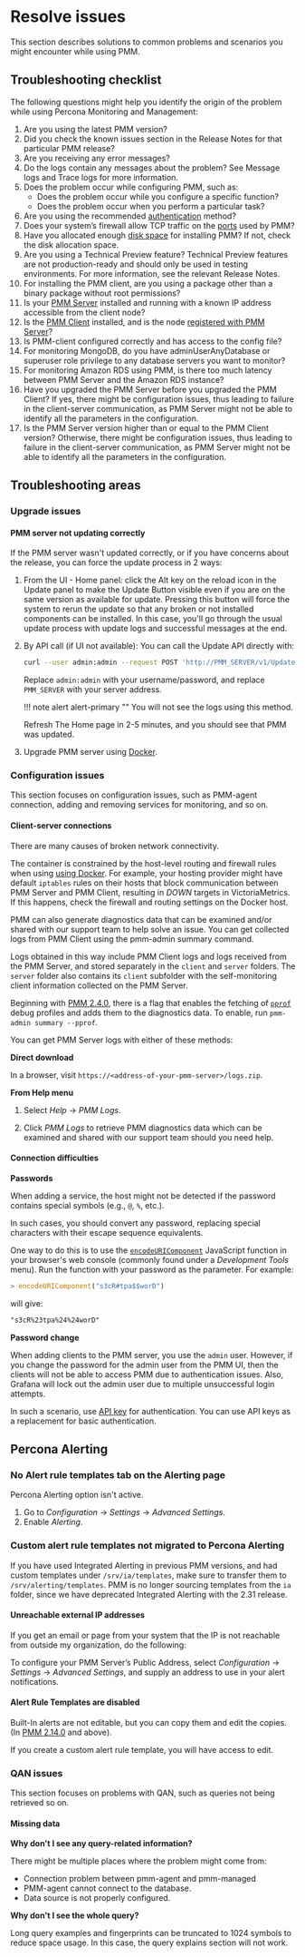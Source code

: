 # Resolve issues

This section describes solutions to common problems and scenarios you might encounter while using PMM.

## Troubleshooting checklist

The following questions might help you identify the origin of the problem while using Percona Monitoring and Management:

1. Are you using the latest PMM version?
2. Did you check the known issues section in the Release Notes for that particular PMM release?
3. Are you receiving any error messages?
4. Do the logs contain any messages about the problem? See Message logs and Trace logs for more information.
5. Does the problem occur while configuring PMM, such as:
     - Does the problem occur while you configure a specific function?
     - Does the problem occur when you perform a particular task?
6. Are you using the recommended [authentication](../details/api.md#authenticate) method?
7. Does your system’s firewall allow TCP traffic on the [ports](../setting-up/server/network.md#ports) used by PMM?
8. Have you allocated enough [disk space](https://www.percona.com/blog/2017/05/04/how-much-disk-space-should-i-allocate-for-percona-monitoring-and-management/) for installing PMM? If not, check the disk allocation space.
9. Are you using a Technical Preview feature? Technical Preview features are not production-ready and should only be used in testing environments. For more information, see the relevant Release Notes.
10. For installing the PMM client, are you using a package other than a binary package without root permissions?
11. Is your [PMM Server](../setting-up/server/index.md) installed and running with a known IP address accessible from the client node?
12. Is the [PMM Client](../setting-up/client/index.md) installed, and is the node [registered with PMM Server](../setting-up/client/index.md#register)?
13. Is PMM-client configured correctly and has access to the config file?
14. For monitoring MongoDB, do you have adminUserAnyDatabase or superuser role privilege to any database servers you want to monitor?
15. For monitoring Amazon RDS using PMM, is there too much latency between PMM Server and the Amazon RDS instance?
16. Have you upgraded the PMM Server before you upgraded the PMM Client? If yes, there might be configuration issues, thus leading to failure in the client-server communication, as PMM Server might not be able to identify all the parameters in the configuration.
17. Is the PMM Server version higher than or equal to the PMM Client version? Otherwise, there might be configuration issues, thus leading to failure in the client-server communication, as PMM Server might not be able to identify all the parameters in the configuration.

## Troubleshooting areas

### Upgrade issues

#### PMM server not updating correctly


If the PMM server wasn't updated correctly, or if you have concerns about the release, you can force the update process in 2 ways:

1. From the UI - Home panel: click the Alt key on the reload icon in the Update panel to make the Update Button visible even if you are on the same version as available for update. Pressing this button will force the system to rerun the update so that any broken or not installed components can be installed. In this case, you'll go through the usual update process with update logs and successful messages at the end.

2. By API call (if UI not available): You can call the Update API directly with:

    ```sh
    curl --user admin:admin --request POST 'http://PMM_SERVER/v1/Updates/Start'
    ```

    Replace `admin:admin` with your username/password, and replace `PMM_SERVER` with your server address.

    !!! note alert alert-primary ""
        You will not see the logs using this method.

    Refresh The Home page in 2-5 minutes, and you should see that PMM was updated.

3. Upgrade PMM server using [Docker](../setting-up/server/docker.md#upgrade).

### Configuration issues

This section focuses on configuration issues, such as PMM-agent connection, adding and removing services for monitoring, and so on.

#### Client-server connections

There are many causes of broken network connectivity.

The container is constrained by the host-level routing and firewall rules when using [using Docker](../setting-up/server/docker.md). For example, your hosting provider might have default `iptables` rules on their hosts that block communication between PMM Server and PMM Client, resulting in *DOWN* targets in VictoriaMetrics. If this happens, check the firewall and routing settings on the Docker host.

PMM can also generate diagnostics data that can be examined and/or shared with our support team to help solve an issue. You can get collected logs from PMM Client using the pmm-admin summary command.

Logs obtained in this way include PMM Client logs and logs received from the PMM Server, and stored separately in the `client` and `server` folders. The `server` folder also contains its `client` subfolder with the self-monitoring client information collected on the PMM Server.

Beginning with [PMM 2.4.0](../release-notes/2.4.0.md), there is a flag that enables the fetching of [`pprof`](https://github.com/google/pprof) debug profiles and adds them to the diagnostics data. To enable, run `pmm-admin summary --pprof`.

You can get PMM Server logs with either of these methods:

**Direct download**

In a browser, visit `https://<address-of-your-pmm-server>/logs.zip`.

**From Help menu**

1. Select <i class="uil uil-question-circle"></i> *Help* → <i class="uil uil-download-alt"></i> *PMM Logs*.

2. Click *PMM Logs* to retrieve PMM diagnostics data which can be examined and shared with our support team should you need help.

#### Connection difficulties

**Passwords**

When adding a service, the host might not be detected if the password contains special symbols (e.g., `@`, `%`, etc.).

In such cases, you should convert any password, replacing special characters with their escape sequence equivalents.

One way to do this is to use the [`encodeURIComponent`](https://developer.mozilla.org/en-US/docs/Web/JavaScript/Reference/Global_Objects/encodeURIComponent) JavaScript function in your browser's web console (commonly found under a *Development Tools* menu). Run the function with your password as the parameter. For example:

```js
> encodeURIComponent("s3cR#tpa$$worD")
```

will give:

```txt
"s3cR%23tpa%24%24worD"
```

**Password change**

When adding clients to the PMM server, you use the `admin` user. However, if you change the password for the admin user from the PMM UI, then the clients will not be able to access PMM due to authentication issues. Also, Grafana will lock out the admin user due to multiple unsuccessful login attempts.

In such a scenario, use [API key](../details/api.md#api-keys-and-authentication) for authentication. You can use API keys as a replacement for basic authentication.

## Percona Alerting

### No Alert rule templates tab on the Alerting page

Percona Alerting option isn't active.

1. Go to <i class="uil uil-cog"></i> *Configuration* → <i class="uil uil-setting"></i> *Settings* → *Advanced Settings*.
2. Enable *Alerting*.

### Custom alert rule templates not migrated to Percona Alerting
If you have used Integrated Alerting in previous PMM versions, and had custom templates under ``/srv/ia/templates``, make sure to transfer them to ``/srv/alerting/templates``. 
PMM is no longer sourcing templates from the ``ia`` folder, since we have deprecated Integrated Alerting with the 2.31 release. 

#### Unreachable external IP addresses

If you get an email or page from your system that the IP is not reachable from outside my organization, do the following:

To configure your PMM Server’s Public Address, select <i class="uil uil-cog"></i> *Configuration* → <i class="uil uil-setting"></i> *Settings* → *Advanced Settings*, and supply an address to use in your alert notifications.

#### Alert Rule Templates are disabled

Built-In alerts are not editable, but you can copy them and edit the copies. (In [PMM 2.14.0](../release-notes/2.14.0.md) and above).

If you create a custom alert rule template, you will have access to edit.


### QAN issues

This section focuses on problems with QAN, such as queries not being retrieved so on.

#### Missing data

**Why don't I see any query-related information?**

There might be multiple places where the problem might come from:

- Connection problem between pmm-agent and pmm-managed
- PMM-agent cannot connect to the database.
- Data source is not properly configured.


**Why don't I see the whole query?**

Long query examples and fingerprints can be truncated to 1024 symbols to reduce space usage. In this case, the query explains section will not work.


